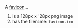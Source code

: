 A [favicon](https://en.wikipedia.org/wiki/Favicon)...

1. is a 128px × 128px png image
2. has the filename: `favicon.ico`